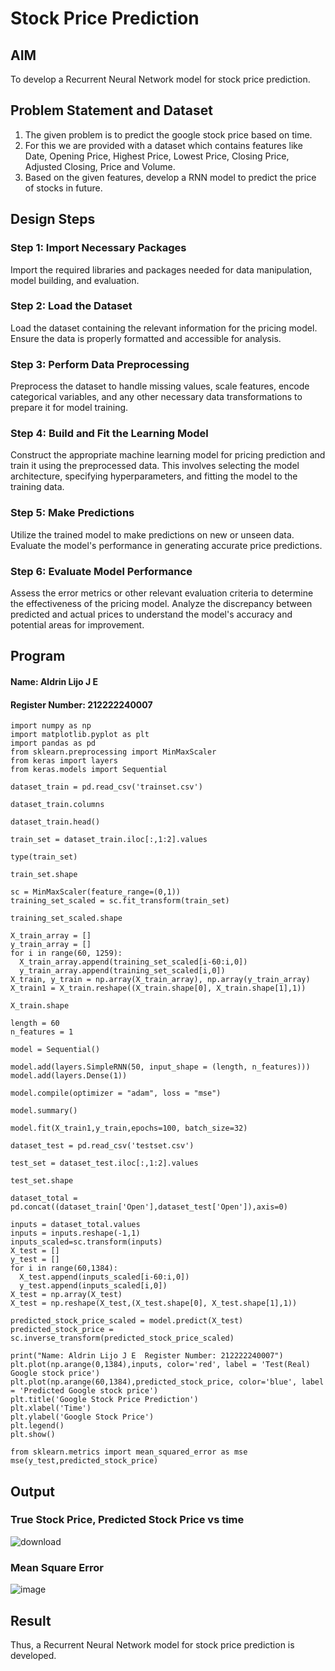 # Stock Price Prediction

## AIM

To develop a Recurrent Neural Network model for stock price prediction.

## Problem Statement and Dataset
1. The given problem is to predict the google stock price based on time.
2. For this we are provided with a dataset which contains features like Date, Opening Price, Highest Price, Lowest Price, Closing Price, Adjusted Closing, Price and Volume.
3. Based on the given features, develop a RNN model to predict the price of stocks in future.

## Design Steps

### Step 1: Import Necessary Packages
Import the required libraries and packages needed for data manipulation, model building, and evaluation.

### Step 2: Load the Dataset
Load the dataset containing the relevant information for the pricing model. Ensure the data is properly formatted and accessible for analysis.

### Step 3: Perform Data Preprocessing
Preprocess the dataset to handle missing values, scale features, encode categorical variables, and any other necessary data transformations to prepare it for model training.

### Step 4: Build and Fit the Learning Model
Construct the appropriate machine learning model for pricing prediction and train it using the preprocessed data. This involves selecting the model architecture, specifying hyperparameters, and fitting the model to the training data.

### Step 5: Make Predictions
Utilize the trained model to make predictions on new or unseen data. Evaluate the model's performance in generating accurate price predictions.

### Step 6: Evaluate Model Performance
Assess the error metrics or other relevant evaluation criteria to determine the effectiveness of the pricing model. Analyze the discrepancy between predicted and actual prices to understand the model's accuracy and potential areas for improvement.

## Program
#### Name: Aldrin Lijo J E
#### Register Number: 212222240007
```
import numpy as np
import matplotlib.pyplot as plt
import pandas as pd
from sklearn.preprocessing import MinMaxScaler
from keras import layers
from keras.models import Sequential

dataset_train = pd.read_csv('trainset.csv')

dataset_train.columns

dataset_train.head()

train_set = dataset_train.iloc[:,1:2].values

type(train_set)

train_set.shape

sc = MinMaxScaler(feature_range=(0,1))
training_set_scaled = sc.fit_transform(train_set)

training_set_scaled.shape

X_train_array = []
y_train_array = []
for i in range(60, 1259):
  X_train_array.append(training_set_scaled[i-60:i,0])
  y_train_array.append(training_set_scaled[i,0])
X_train, y_train = np.array(X_train_array), np.array(y_train_array)
X_train1 = X_train.reshape((X_train.shape[0], X_train.shape[1],1))

X_train.shape

length = 60
n_features = 1

model = Sequential()

model.add(layers.SimpleRNN(50, input_shape = (length, n_features)))
model.add(layers.Dense(1))

model.compile(optimizer = "adam", loss = "mse")

model.summary()

model.fit(X_train1,y_train,epochs=100, batch_size=32)

dataset_test = pd.read_csv('testset.csv')

test_set = dataset_test.iloc[:,1:2].values

test_set.shape

dataset_total = pd.concat((dataset_train['Open'],dataset_test['Open']),axis=0)

inputs = dataset_total.values
inputs = inputs.reshape(-1,1)
inputs_scaled=sc.transform(inputs)
X_test = []
y_test = []
for i in range(60,1384):
  X_test.append(inputs_scaled[i-60:i,0])
  y_test.append(inputs_scaled[i,0])
X_test = np.array(X_test)
X_test = np.reshape(X_test,(X_test.shape[0], X_test.shape[1],1))

predicted_stock_price_scaled = model.predict(X_test)
predicted_stock_price = sc.inverse_transform(predicted_stock_price_scaled)

print("Name: Aldrin Lijo J E  Register Number: 212222240007")
plt.plot(np.arange(0,1384),inputs, color='red', label = 'Test(Real) Google stock price')
plt.plot(np.arange(60,1384),predicted_stock_price, color='blue', label = 'Predicted Google stock price')
plt.title('Google Stock Price Prediction')
plt.xlabel('Time')
plt.ylabel('Google Stock Price')
plt.legend()
plt.show()

from sklearn.metrics import mean_squared_error as mse
mse(y_test,predicted_stock_price)
```
## Output

### True Stock Price, Predicted Stock Price vs time
![download](https://github.com/aldrinlijo04/rnn-stock-price-prediction/assets/118544279/ba849922-1771-4d2b-b58a-dfe448140a9a)

### Mean Square Error
![image](https://github.com/aldrinlijo04/rnn-stock-price-prediction/assets/118544279/b257b663-867d-469e-a094-50af831aee92)

## Result
Thus, a Recurrent Neural Network model for stock price prediction is developed.
